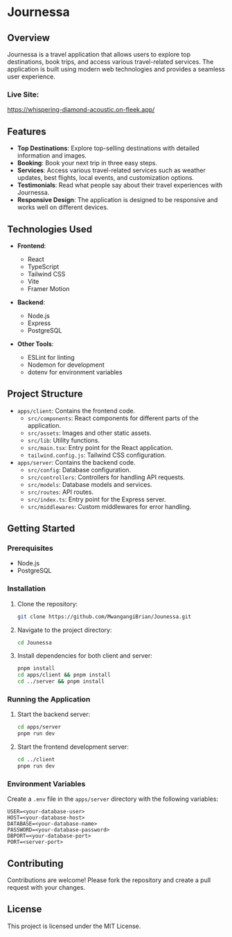# Journessa

## Overview

Journessa is a travel application that allows users to explore top destinations, book trips, and access various travel-related services. The application is built using modern web technologies and provides a seamless user experience.

### Live Site: 
https://whispering-diamond-acoustic.on-fleek.app/

## Features

* **Top Destinations**: Explore top-selling destinations with detailed information and images.
* **Booking**: Book your next trip in three easy steps.
* **Services**: Access various travel-related services such as weather updates, best flights, local events, and customization options.
* **Testimonials**: Read what people say about their travel experiences with Journessa.
* **Responsive Design**: The application is designed to be responsive and works well on different devices.

## Technologies Used

* **Frontend**: 
  * React
  * TypeScript
  * Tailwind CSS
  * Vite
  * Framer Motion
* **Backend**: 
  * Node.js
  * Express
  * PostgreSQL

* **Other Tools**: 
  * ESLint for linting
  * Nodemon for development
  * dotenv for environment variables

## Project Structure

* `apps/client`: Contains the frontend code.
  * `src/components`: React components for different parts of the application.
  * `src/assets`: Images and other static assets.
  * `src/lib`: Utility functions.
  * `src/main.tsx`: Entry point for the React application.
  * `tailwind.config.js`: Tailwind CSS configuration.
* `apps/server`: Contains the backend code.
  * `src/config`: Database configuration.
  * `src/controllers`: Controllers for handling API requests.
  * `src/models`: Database models and services.
  * `src/routes`: API routes.
  * `src/index.ts`: Entry point for the Express server.
  * `src/middlewares`: Custom middlewares for error handling.

## Getting Started

### Prerequisites

* Node.js
* PostgreSQL

### Installation

1. Clone the repository:
   ```bash
   git clone https://github.com/MwangangiBrian/Jounessa.git
   ```
2. Navigate to the project directory:
   ```bash
   cd Jounessa
   ```
3. Install dependencies for both client and server:
   ```bash
   pnpm install
   cd apps/client && pnpm install
   cd ../server && pnpm install
   ```

### Running the Application

1. Start the backend server:
   ```bash
   cd apps/server
   pnpm run dev
   ```
2. Start the frontend development server:
   ```bash
   cd ../client
   pnpm run dev
   ```

### Environment Variables

Create a `.env` file in the `apps/server` directory with the following variables:
```
USER=<your-database-user>
HOST=<your-database-host>
DATABASE=<your-database-name>
PASSWORD=<your-database-password>
DBPORT=<your-database-port>
PORT=<server-port>
```

## Contributing

Contributions are welcome! Please fork the repository and create a pull request with your changes.

## License

This project is licensed under the MIT License.
